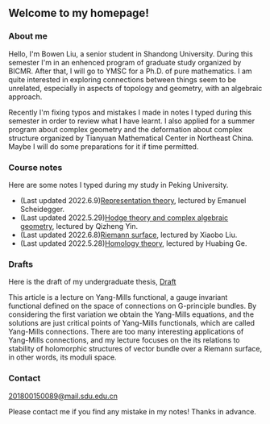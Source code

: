 ## Welcome to my homepage!

### About me
Hello, I'm Bowen Liu, a senior student in Shandong University. During this semester I'm in an enhenced program of graduate study organized by BICMR. After that, I will go to YMSC for a Ph.D. of pure mathematics. I am quite interested in exploring connections between things seem to be unrelated, especially in aspects of topology and geometry, with an algebraic approach. 

Recently I'm fixing typos and mistakes I made in notes I typed during this semester in order to review what I have learnt. I also applied for a summer program about complex geometry and the deformation about complex structure organized by Tianyuan Mathematical Center in Northeast China. Maybe I will do some preparations for it if time permitted.

### Course notes

Here are some notes I typed during my study in Peking University.
* (Last updated 2022.6.9)[Representation theory](notes/Representation_theory.pdf), lectured by Emanuel Scheidegger.
* (Last updated 2022.5.29)[Hodge theory and complex algebraic geometry](notes/Hodge_theory_and_Complex_Algebraic_Geometry.pdf), lectured by Qizheng Yin.
* (Last updated 2022.6.8)[Riemann surface](notes/Riemann_surface.pdf), lectured by Xiaobo Liu.
* (Last updated 2022.5.28)[Homology theory](notes/homology.pdf), lectured by Huabing Ge.

### Drafts

Here is the draft of my undergraduate thesis, [Draft](notes/Draft.pdf)

This article is a lecture on Yang-Mills functional, a gauge invariant functional defined on the space of connections on G-principle bundles. By considering the first variation we obtain the Yang-Mills equations, and the solutions are just critical points of Yang-Mills functionals, which are called Yang-Mills connections. There are too many interesting applications of Yang-Mills connections, and my lecture focuses on the its relations to stability of holomorphic structures of vector bundle over a Riemann surface, in other words, its moduli space.

### Contact
201800150089@mail.sdu.edu.cn

Please contact me if you find any mistake in my notes! Thanks in advance.
